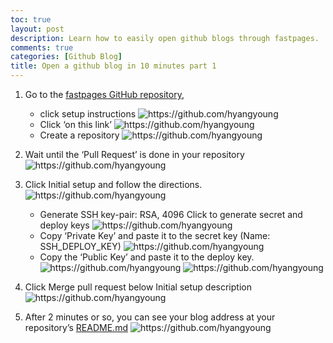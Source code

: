 ```yaml
---
toc: true
layout: post
description: Learn how to easily open github blogs through fastpages.
comments: true
categories: [Github Blog]
title: Open a github blog in 10 minutes part 1
---
```


1. Go to the [fastpages GitHub repository](https://github.com/fastai/fastpages), 
    - click setup instructions 
      ![]({{site.baseurl}}/images/2022-04-2-github_blog.md_1.png "https://github.com/hyangyoung")
    - Click ‘on this link’
      ![]({{site.baseurl}}/images/2022-04-2-github_blog.md_2.png "https://github.com/hyangyoung")
    - Create a repository
      ![]({{site.baseurl}}/images/2022-04-2-github_blog.md_3.png "https://github.com/hyangyoung")

1. Wait until the ‘Pull Request’ is done in your repository 
      ![]({{site.baseurl}}/images/2022-04-2-github_blog.md_4.png "https://github.com/hyangyoung")

1. Click Initial setup and follow the directions.
      ![]({{site.baseurl}}/images/2022-04-2-github_blog.md_5.png "https://github.com/hyangyoung")
    - Generate SSH key-pair: RSA, 4096 Click to generate secret and deploy keys
        ![]({{site.baseurl}}/images/2022-04-2-github_blog.md_6.png "https://github.com/hyangyoung")
    - Copy ‘Private Key’ and paste it to the secret key (Name: SSH_DEPLOY_KEY)
       ![]({{site.baseurl}}/images/2022-04-2-github_blog.md_7.png "https://github.com/hyangyoung")
    - Copy the ‘Public Key’ and paste it to the deploy key.
       ![]({{site.baseurl}}/images/2022-04-2-github_blog.md_8.png "https://github.com/hyangyoung")
       ![]({{site.baseurl}}/images/2022-04-2-github_blog.md_9.png "https://github.com/hyangyoung")

1. Click Merge pull request below Initial setup description
      ![]({{site.baseurl}}/images/2022-04-2-github_blog.md_10.png "https://github.com/hyangyoung")

1. After 2 minutes or so, you can see your blog address at your repository’s [README.md](http://README.md)
      ![]({{site.baseurl}}/images/2022-04-2-github_blog.md_11.png "https://github.com/hyangyoung")
